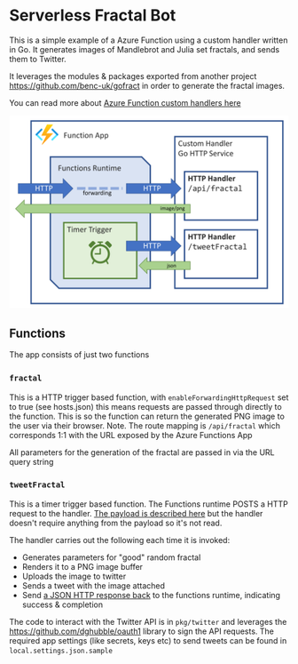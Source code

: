 # Serverless Fractal Bot

This is a simple example of a Azure Function using a custom handler written in Go. It generates images of Mandlebrot and Julia set fractals, and sends them to Twitter.

It leverages the modules & packages exported from another project https://github.com/benc-uk/gofract in order to generate the fractal images.

You can read more about [Azure Function custom handlers here](https://learn.microsoft.com/en-us/azure/azure-functions/functions-custom-handlers)

![diagram](./docs/diagram.png)

## Functions

The app consists of just two functions

### `fractal` 

This is a HTTP trigger based function, with `enableForwardingHttpRequest` set to true (see hosts.json) this means requests are passed through directly to the function. This is so the function can return the generated PNG image to the user via their browser. Note. The route mapping is `/api/fractal` which corresponds 1:1 with the URL exposed by the Azure Functions App

All parameters for the generation of the fractal are passed in via the URL query string

### `tweetFractal`

This is a timer trigger based function. The Functions runtime POSTS a HTTP request to the handler. [The payload is described here](https://learn.microsoft.com/en-us/azure/azure-functions/functions-custom-handlers#request-payload) but the handler doesn't require anything from the payload so it's not read.

The handler carries out the following each time it is invoked:

- Generates parameters for "good" random fractal
- Renders it to a PNG image buffer
- Uploads the image to twitter 
- Sends a tweet with the image attached
- Send [a JSON HTTP response back](https://learn.microsoft.com/en-us/azure/azure-functions/functions-custom-handlers#response-payload) to the functions runtime, indicating success & completion

The code to interact with the Twitter API is in `pkg/twitter` and leverages the https://github.com/dghubble/oauth1 library to sign the API requests. The required app settings (like secrets, keys etc) to send tweets can be found in `local.settings.json.sample`